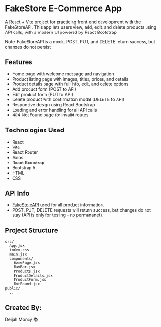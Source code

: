 # FakeStore E-Commerce App

A React + Vite project for practicing front-end development with the FakeStoreAPI. This app lets users view, add, edit, and delete products using API calls, with a modern UI powered by React Bootstrap.

Note: FakeStoreAPI is a mock. POST, PUT, and DELETE return success, but changes do not persist

## Features
- Home page with welcome message and navigation
- Product listing page with images, titles, prices, and details
- Product details page with full info, edit, and delete options
- Add product form (POST to API)
- Edit product form (PUT to API)
- Delete product with confirmation modal (DELETE to API)
- Responsive design using React Bootstrap
- Loading and error handling for all API calls
- 404 Not Found page for invalid routes

## Technologies Used
- React
- Vite
- React Router
- Axios
- React Bootstrap
- Bootstrap 5
- HTML
- CSS

## API Info
- [FakeStoreAPI](https://fakestoreapi.com/) used for all product information.
- POST, PUT, DELETE requests will return success, but changes do not stay (API is only for testing - no permananet).

## Project Structure
```
src/
  App.jsx
  index.css
  main.jsx
  components/
    HomePage.jsx
    NavBar.jsx
    Products.jsx
    ProductDetails.jsx
    ProductForm.jsx
    NotFound.jsx
public/
  ...
```

## Created By: 
Deijah Monay 📚
